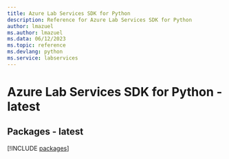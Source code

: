 ```yaml
---
title: Azure Lab Services SDK for Python
description: Reference for Azure Lab Services SDK for Python
author: lmazuel
ms.author: lmazuel
ms.data: 06/12/2023
ms.topic: reference
ms.devlang: python
ms.service: labservices
---
```

# Azure Lab Services SDK for Python - latest
## Packages - latest
[!INCLUDE [packages](lab-services-index.md)]